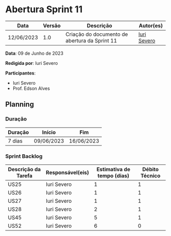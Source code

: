 # Abertura Sprint 11

|  **Data**  | **Versão** | **Descrição** | **Autor(es)** |
| ---------- | ---------- | ------------- | ------------- |
| 12/06/2023 |  1.0   | Criação do documento de abertura da Sprint 11 | [Iuri Severo](https://github.com/iurisevero) |

**Data**: 09 de Junho de 2023

**Redigida por**: Iuri Severo

**Participantes**: 
* Iuri Severo
* Prof. Edson Alves

## Planning

### Duração

| Duração |   Início   |     Fim    |
| ------- | ---------- | ---------- |
| 7 dias  | 09/06/2023 | 16/06/2023 |

### Sprint Backlog

| Descrição da Tarefa | Responsável(eis) | Estimativa de tempo (dias) | Débito Técnico |
| ------------------- | ---------------- | -------------------------- | -------------- |
| US25 | Iuri Severo | 1 | 1 |
| US26 | Iuri Severo | 1 | 1 |
| US27 | Iuri Severo | 1 | 1 |
| US28 | Iuri Severo | 2 | 1 |
| US45 | Iuri Severo | 5 | 1 |
| US52 | Iuri Severo | 6 | 0 |
